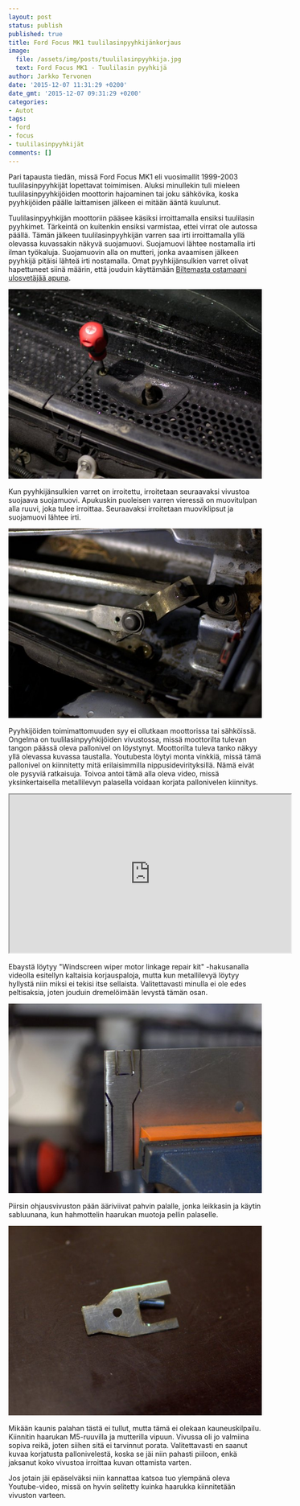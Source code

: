 ```yaml
---
layout: post
status: publish
published: true
title: Ford Focus MK1 tuulilasinpyyhkijänkorjaus
image:
  file: /assets/img/posts/tuulilasinpyyhkija.jpg
  text: Ford Focus MK1 - Tuulilasin pyyhkijä
author: Jarkko Tervonen
date: '2015-12-07 11:31:29 +0200'
date_gmt: '2015-12-07 09:31:29 +0200'
categories:
- Autot
tags:
- ford
- focus
- tuulilasinpyyhkijät
comments: []
---
```

Pari tapausta tiedän, missä Ford Focus MK1 eli vuosimallit 1999-2003 tuulilasinpyyhkijät lopettavat toimimisen. Aluksi minullekin tuli mieleen tuulilasinpyyhkijöiden moottorin hajoaminen tai joku sähkövika, koska pyyhkijöiden päälle laittamisen jälkeen ei mitään ääntä kuulunut.

Tuulilasinpyyhkijän moottoriin pääsee käsiksi irroittamalla ensiksi tuulilasin pyyhkimet. Tärkeintä on kuitenkin ensiksi varmistaa, ettei virrat ole autossa päällä. Tämän jälkeen tuulilasinpyyhkijän varren saa irti irroittamalla yllä olevassa kuvassakin näkyvä suojamuovi. Suojamuovi lähtee nostamalla irti ilman työkaluja. Suojamuovin alla on mutteri, jonka avaamisen jälkeen pyyhkijä pitäisi lähteä irti nostamalla. Omat pyyhkijänsulkien varret olivat hapettuneet siinä määrin, että jouduin käyttämään [Biltemasta ostamaani ulosvetäjää apuna](http://www.biltema.fi/fi/Autoilu---MP/Tyokalut-ja-korjaamon-varustus/Ulosvedin/Pallonivelen-ulosvedin-2000019461/).

<amp-img src="/assets/img/posts/suojamuovin-irroitus.jpg" alt="Suojamuovin irroitus" width="4" height="3" layout="responsive">
  <noscript><img src="/assets/img/posts/suojamuovin-irroitus.jpg" alt="Suojamuovin irroitus" /></noscript>
</amp-img>

Kun pyyhkijänsulkien varret on irroitettu, irroitetaan seuraavaksi vivustoa suojaava suojamuovi. Apukuskin puoleisen varren vieressä on muovitulpan alla ruuvi, joka tulee irroittaa. Seuraavaksi irroitetaan muoviklipsut ja suojamuovi lähtee irti.

<amp-img src="/assets/img/posts/pyyhkijan-mekanismi.jpg" alt="Pyyhkijän mekanismi" width="4" height="3" layout="responsive">
  <noscript><img src="/assets/img/posts/pyyhkijan-mekanismi.jpg" alt="Pyyhkijän mekanismi" /></noscript>
</amp-img>

Pyyhkijöiden toimimattomuuden syy ei ollutkaan moottorissa tai sähköissä. Ongelma on tuulilasinpyyhkijöiden vivustossa, missä moottorilta tulevan tangon päässä oleva pallonivel on löystynyt. Moottorilta tuleva tanko näkyy yllä olevassa kuvassa taustalla. Youtubesta löytyi monta vinkkiä, missä tämä pallonivel on kiinnitetty mitä erilaisimmilla nippusidevirityksillä. Nämä eivät ole pysyviä ratkaisuja. Toivoa antoi tämä alla oleva video, missä yksinkertaisella metallilevyn palasella voidaan korjata pallonivelen kiinnitys.

<amp-iframe width="560" height="315" sandbox="allow-scripts allow-same-origin" layout="responsive" src="https://www.youtube.com/embed/iirmgj92nfg">
  <noscript><iframe src="https://www.youtube.com/embed/iirmgj92nfg" width="560" height="315"></iframe></noscript>
</amp-iframe>

Ebaystä löytyy "Windscreen wiper motor linkage repair kit" -hakusanalla videolla esitellyn kaltaisia korjauspaloja, mutta kun metallilevyä löytyy hyllystä niin miksi ei tekisi itse sellaista. Valitettavasti minulla ei ole edes peltisaksia, joten jouduin dremelöimään levystä tämän osan.

<amp-img src="/assets/img/posts/pellin-leikkaamista.jpg" alt="Pellin leikkaaminen" width="4" height="3" layout="responsive">
  <noscript><img src="/assets/img/posts/pellin-leikkaamista.jpg" alt="Pellin leikkaaminen" /></noscript>
</amp-img>

Piirsin ohjausvivuston pään ääriviivat pahvin palalle, jonka leikkasin ja käytin sabluunana, kun hahmottelin haarukan muotoja pellin palaselle.

<amp-img src="/assets/img/posts/tyostetty-osa-valmiina.jpg" alt="Työstetty osa" width="4" height="3" layout="responsive">
  <noscript><img src="/assets/img/posts/tyostetty-osa-valmiina.jpg" alt="Työstetty osa" /></noscript>
</amp-img>

Mikään kaunis palahan tästä ei tullut, mutta tämä ei olekaan kauneuskilpailu. Kiinnitin haarukan M5-ruuvilla ja mutterilla vipuun. Vivussa oli jo valmiina sopiva reikä, joten siihen sitä ei tarvinnut porata. Valitettavasti en saanut kuvaa korjatusta pallonivelestä, koska se jäi niin pahasti piiloon, enkä jaksanut koko vivustoa irroittaa kuvan ottamista varten.

Jos jotain jäi epäselväksi niin kannattaa katsoa tuo ylempänä oleva Youtube-video, missä on hyvin selitetty kuinka haarukka kiinnitetään vivuston varteen.
